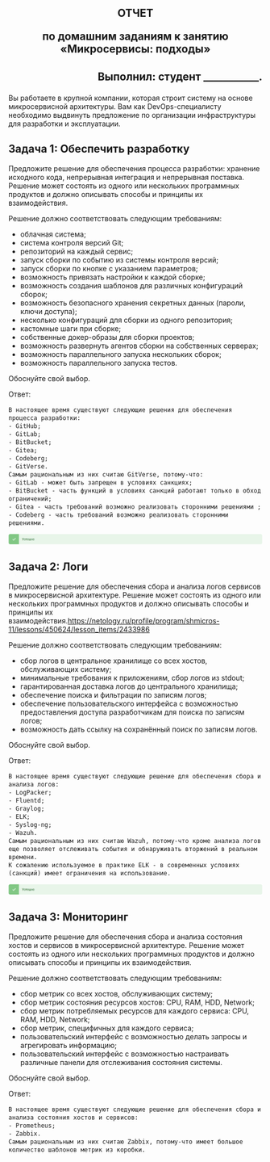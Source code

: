 ## <p style="text-align: center;">ОТЧЕТ</p> <p style="text-align: center;">по домашним заданиям к занятию «Микросервисы: подходы»</p>
## <p style="text-align: right;">Выполнил: студент ___________.</p>

Вы работаете в крупной компании, которая строит систему на основе микросервисной архитектуры.
Вам как DevOps-специалисту необходимо выдвинуть предложение по организации инфраструктуры для разработки и эксплуатации.


## Задача 1: Обеспечить разработку

Предложите решение для обеспечения процесса разработки: хранение исходного кода, непрерывная интеграция и непрерывная поставка. 
Решение может состоять из одного или нескольких программных продуктов и должно описывать способы и принципы их взаимодействия.

Решение должно соответствовать следующим требованиям:
- облачная система;
- система контроля версий Git;
- репозиторий на каждый сервис;
- запуск сборки по событию из системы контроля версий;
- запуск сборки по кнопке с указанием параметров;
- возможность привязать настройки к каждой сборке;
- возможность создания шаблонов для различных конфигураций сборок;
- возможность безопасного хранения секретных данных (пароли, ключи доступа);
- несколько конфигураций для сборки из одного репозитория;
- кастомные шаги при сборке;
- собственные докер-образы для сборки проектов;
- возможность развернуть агентов сборки на собственных серверах;
- возможность параллельного запуска нескольких сборок;
- возможность параллельного запуска тестов.

Обоснуйте свой выбор.

Ответ:
```
В настоящее время существуют следующие решения для обеспечения процесса разработки:
- GitHub;
- GitLab;
- BitBucket;
- Gitea;
- Codeberg;
- GitVerse.
Самым рациональным из них считаю GitVerse, потому-что: 
- GitLab - может быть запрещен в условиях санкциях;
- BitBucket - часть функций в условиях санкций работают только в обход  ограничений;
- Gitea - часть требований возможно реализовать сторонними решениями ;
- Codeberg - часть требований возможно реализовать сторонними решениями.
```
![localImage](./Yes.png)



## Задача 2: Логи

Предложите решение для обеспечения сбора и анализа логов сервисов в микросервисной архитектуре.
Решение может состоять из одного или нескольких программных продуктов и должно описывать способы и принципы их взаимодействия.https://netology.ru/profile/program/shmicros-11/lessons/450624/lesson_items/2433986

Решение должно соответствовать следующим требованиям:
- сбор логов в центральное хранилище со всех хостов, обслуживающих систему;
- минимальные требования к приложениям, сбор логов из stdout;
- гарантированная доставка логов до центрального хранилища;
- обеспечение поиска и фильтрации по записям логов;
- обеспечение пользовательского интерфейса с возможностью предоставления доступа разработчикам для поиска по записям логов;
- возможность дать ссылку на сохранённый поиск по записям логов.

Обоснуйте свой выбор.

Ответ:
```
В настоящее время существуют следующие решение для обеспечения сбора и анализа логов:
- LogPacker;
- Fluentd;
- Graylog;
- ELK;
- Syslog-ng;
- Wazuh.
Самым рациональным из них считаю Wazuh, потому-что кроме анализа логов еще позволяет отслеживать события и обнаруживать вторжений в реальном времени.
К сожалению используемое в практике ELK - в современных условиях (санкций) имеет ограничения на использование.

```
![localImage](./Yes.png)


## Задача 3: Мониторинг

Предложите решение для обеспечения сбора и анализа состояния хостов и сервисов в микросервисной архитектуре.
Решение может состоять из одного или нескольких программных продуктов и должно описывать способы и принципы их взаимодействия.

Решение должно соответствовать следующим требованиям:
- сбор метрик со всех хостов, обслуживающих систему;
- сбор метрик состояния ресурсов хостов: CPU, RAM, HDD, Network;
- сбор метрик потребляемых ресурсов для каждого сервиса: CPU, RAM, HDD, Network;
- сбор метрик, специфичных для каждого сервиса;
- пользовательский интерфейс с возможностью делать запросы и агрегировать информацию;
- пользовательский интерфейс с возможностью настраивать различные панели для отслеживания состояния системы.

Обоснуйте свой выбор.

Ответ:
```
В настоящее время существуют следующие решение для обеспечения сбора и анализа состояния хостов и сервисов:
- Prometheus;
- Zabbix.
Самым рациональным из них считаю Zabbix, потому-что имеет большое количество шаблонов метрик из коробки.
```

